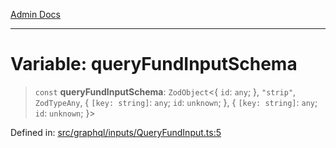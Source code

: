 [Admin Docs](/)

***

# Variable: queryFundInputSchema

> `const` **queryFundInputSchema**: `ZodObject`\<\{ `id`: `any`; \}, `"strip"`, `ZodTypeAny`, \{ `[key: string]`: `any`;  `id`: `unknown`; \}, \{ `[key: string]`: `any`;  `id`: `unknown`; \}\>

Defined in: [src/graphql/inputs/QueryFundInput.ts:5](https://github.com/Suyash878/talawa-api/blob/2164956a3cfab8e53ec86349b53a841816d69cde/src/graphql/inputs/QueryFundInput.ts#L5)
